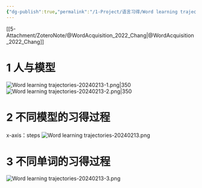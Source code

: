 ```yaml
---
{"dg-publish":true,"permalink":"/1-Project/语言习得/Word learning trajectories/"}
---
```


[[5-Attachment/ZoteroNote/@WordAcquisition_2022_Chang\|@WordAcquisition_2022_Chang]]
# 1 人与模型
![Word learning trajectories-20240213-1.png|350](/img/user/5-Attachment/Image/Word%20learning%20trajectories-20240213-1.png)
![Word learning trajectories-20240213-2.png|350](/img/user/5-Attachment/Image/Word%20learning%20trajectories-20240213-2.png)
# 2 不同模型的习得过程
x-axis：steps
![Word learning trajectories-20240213.png](/img/user/5-Attachment/Image/Word%20learning%20trajectories-20240213.png)
# 3 不同单词的习得过程
![Word learning trajectories-20240213-3.png](/img/user/5-Attachment/Image/Word%20learning%20trajectories-20240213-3.png)